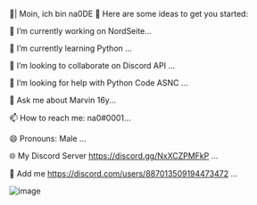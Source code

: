 🤠| Moin, ich bin na0DE 👋
Here are some ideas to get you started:

🔭 I’m currently working on NordSeite...

🌱 I’m currently learning Python ...

👯 I’m looking to collaborate on Discord API ...

🤔 I’m looking for help with Python Code ASNC ...

💬 Ask me about Marvin 16y...

📫 How to reach me: na0#0001...

😄 Pronouns: Male ...

🌐 My Discord Server https://discord.gg/NxXCZPMFkP ...

💙 Add me https://discord.com/users/887013509194473472 ...



![image](https://user-images.githubusercontent.com/99758957/154129838-bd917a13-670c-4fa7-b98f-79ef83d45da2.png)
